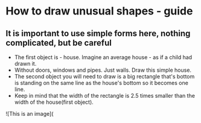 # How to draw unusual shapes - guide
## It is important to use simple forms here, nothing complicated, but be careful
- The first object is - house. Imagine an average house - as if a child had drawn it.
- Without doors, windows and pipes. Just walls. Draw this simple house.
- The second object you will need to draw is a big rectangle that's bottom is standing on the same line as the house's bottom so it becomes one line.
- Keep in mind that the width of the rectangle is 2.5 times smaller than the width of the house(first object).


![This is an image](
